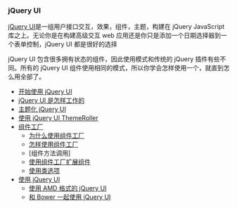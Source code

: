 ### jQuery UI
[jQuery UI]()是一组用户接口交互，效果，组件，主题，构建在 jQuery JavaScript 库之上。无论你是在构建高级交互 web 应用还是你只是添加一个日期选择器到一个表单控制，jQuery UI 都是很好的选择

jQuery UI 包含很多拥有状态的组件，因此使用模式和传统的 jQuery 插件有些不同。所有的 jQuery UI 组件使用相同的模式，所以你学会怎样使用一个，就直到怎么用全部了。

- [开始使用 jQuery UI]()
- [jQuery UI 是怎样工作的]()
- [主题化 jQuery UI]()
- [使用 jQuery UI ThemeRoller]()
- [组件工厂]()
    - [为什么使用组件工厂]()
    - [怎样使用组件工厂]()
    - [组件方法调用]
    - [使用组件工厂扩展组件]()
    - [使用类选项]()
- [使用 jQuery UI]()
    - [使用 AMD 格式的 jQuery UI]()
    - [和 Bower 一起使用 jQuery UI]()